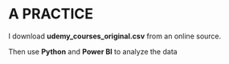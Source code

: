 # A PRACTICE

I download **udemy_courses_original.csv** from an online source.

Then use **Python** and **Power BI** to analyze the data
